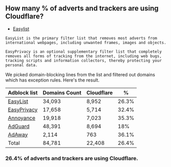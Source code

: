 ## How many % of adverts and trackers are using Cloudflare?


- [Easylist](https://web.archive.org/web/20210516110248/https://easylist.to/)
```
EasyList is the primary filter list that removes most adverts from international webpages, including unwanted frames, images and objects.

EasyPrivacy is an optional supplementary filter list that completely removes all forms of tracking from the internet, including web bugs, tracking scripts and information collectors, thereby protecting your personal data.
```


We picked domain-blocking lines from the list and filtered out domains which has exception rules.
Here's the result.


| Adblock list | Domains Count | Cloudflare | % |
| --- | --- | --- | --- |
| [EasyList](https://easylist.to/easylist/easylist.txt) | 34,093 | 8,952 | 26.3% |
| [EasyPrivacy](https://easylist.to/easylist/easyprivacy.txt) | 17,658 | 5,714 | 32.4% |
| [Annoyance](https://secure.fanboy.co.nz/fanboy-annoyance.txt) | 19,918 | 7,023 | 35.3% |
| [AdGuard](https://adguardteam.github.io/AdGuardSDNSFilter/Filters/filter.txt) | 48,391 | 8,694 | 18% |
| [AdAway](https://raw.githubusercontent.com/AdAway/adaway.github.io/master/hosts.txt) | 2,114 | 763 | 36.1% |
| Total | 84,781 | 22,408 | 26.4% |


### 26.4% of adverts and trackers are using Cloudflare.